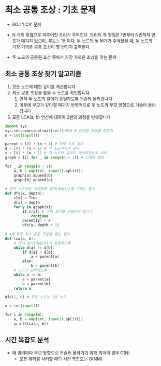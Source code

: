 # 최소 공통 조상 : 기초 문제

- BOJ 'LCA' 문제
- N 개의 정점으로 이루어진 트리가 주어진다. 트리의 각 정점은 1번부터 N번까지 번호가 매겨져 있으며, 루트는 1번이다. 두 노드의 쌍 M개가 주어졌을 때, 두 노드의 가장 가까운 공통 조상이 몇 번인지 출력한다.

- 두 노드의 공통된 조상 중에서 가장 가까운 조상을 찾는 문제

## 최소 공통 조상 찾기 알고리즘

1. 모든 노드에 대한 깊이를 계산합니다
2. 최소 공통 조상을 찾을 두 노드를 확인합니다
   1. 먼저 두 노드의 깊이가 동일하도록 거슬러 올라갑니다
   2. 이후에 부모가 같아질 때까지 반복적으로 두 노드의 부모 방향으로 거슬러 올라갑니다
3. 모든 LCA(a, b) 연산에 대하여 2번의 과정을 반복합니다

```python
import sys
sys.setrecursionlimit(int(1e5)) # 런타임 오류를 피하기
n = int(input())

parent = [0] * (n + 1) # 부모 노드 정보
d = [0] * (n + 1) # 각 노드까지의 깊이
c = [0] * (n + 1) # 각 노드의 깊이가 계산되었는지 여부
graph = [[] for _ in range(n + 1)] # 그래프 정보

for _ in range(n - 1):
    a, b = map(int, input().split())
    graph[a].append(b)
    graph[b].append(a)
    
# 루트 노드부터 시작하여 깊이(depth)를 구하는 함수
def dfs(x, depth):
    c[x] = True
    d[x] = depth
    for y in graph[x]:
        if c[y]: # 이미 깊이를 구했다면 넘기기
            continue
        parent[y] = x
        dfs(y, depth + 1)
        
# A와 B의 최소 공통 조상을 찾는 함수
def lca(a, b):
    # 먼저 깊이(depth)가 동일하도록
    while d[a] != d[b]:
        if d[a] > d[b]:
            a = parent[a]
        else:
            b = parent[b]
    # 노드가 같아지도록
    while a != b:
        a = parent[a]
        b = parent[b]
    return a

dfs(1, 0) # 루트 노드는 1번 노드

m = int(input())

for i in range(m):
    a, b = map(int, input().split())
    print(lca(a, b))
```

## 시간 복잡도 분석

- 매 쿼리마다 부모 방향으로 거슬러 올라가기 위해 최악의 경우 O(N)
  - 모든 쿼리를 처리할 때의 시간 복잡도는 O(NM)